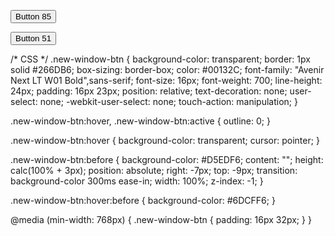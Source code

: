 <!-- HTML !-->
<button class="button-85" role="button">Button 85</button>

<!-- HTML !-->
<button class="button-51" role="button">Button 51</button>

/* CSS */
.new-window-btn {
  background-color: transparent;
  border: 1px solid #266DB6;
  box-sizing: border-box;
  color: #00132C;
  font-family: "Avenir Next LT W01 Bold",sans-serif;
  font-size: 16px;
  font-weight: 700;
  line-height: 24px;
  padding: 16px 23px;
  position: relative;
  text-decoration: none;
  user-select: none;
  -webkit-user-select: none;
  touch-action: manipulation;
}

.new-window-btn:hover,
.new-window-btn:active {
  outline: 0;
}

.new-window-btn:hover {
  background-color: transparent;
  cursor: pointer;
}

.new-window-btn:before {
  background-color: #D5EDF6;
  content: "";
  height: calc(100% + 3px);
  position: absolute;
  right: -7px;
  top: -9px;
  transition: background-color 300ms ease-in;
  width: 100%;
  z-index: -1;
}

.new-window-btn:hover:before {
  background-color: #6DCFF6;
}

@media (min-width: 768px) {
  .new-window-btn {
    padding: 16px 32px;
  }
}